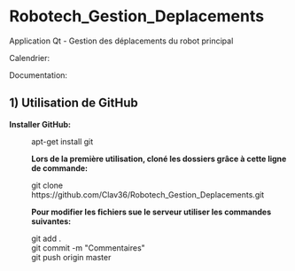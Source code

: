 # Robotech_Gestion_Deplacements
Application Qt - Gestion des déplacements du robot principal

Calendrier:

Documentation:

## 1) Utilisation de GitHub

<strong>Installer GitHub:</strong>
<dd>apt-get install git 

<strong>Lors de la première utilisation, cloné les dossiers grâce à cette ligne de commande: </strong>

<dd>git clone https://github.com/Clav36/Robotech_Gestion_Deplacements.git
  
<strong>Pour modifier les fichiers sue le serveur utiliser les commandes suivantes:</strong>

<dd>git add .
  
<dd>git commit -m "Commentaires"
  
<dd>git push origin master
  
  
  
  

